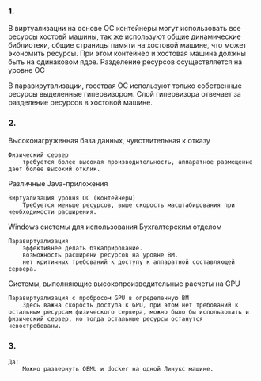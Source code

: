 ### 1.
В виртуализации на основе ОС контейнеры могут использовать все ресурсы хостовй машины,
так же используют общие динамические библиотеки, общие страницы памяти на хостовой машине, что может экономить ресурсы.
При этом контейнер и хостовая машина должны быть на одинаковом ядре.
Разделение ресурсов осуществляется на уровне ОС

В паравирутализации, госетвая ОС используют только собственные ресурсы выделенные гипервизором.
Слой гипервизора отвечает за разделение ресурсов в хостовой машине.

### 2.
Высоконагруженная база данных, чувствительная к отказу

    Физический сервер
        требуется более высокая производительность, аппаратное размещение дает более высокий отклик.

Различные Java-приложения

    Виртуализация уровня ОС (контейнеры)
        Требуется меньше ресурсов, выше скорость масштабирования при необходимости расширения. 

Windows системы для использования Бухгалтерским отделом

    Паравиртуализация 
        эффективнее делать бэкаприрование. 
        возможность расширени ресурсов на уровне ВМ. 
        нет критичных требований к доступу к аппаратной составляющей сервера.
        
Системы, выполняющие высокопроизводительные расчеты на GPU

    Паравиртуализация с пробросом GPU в определенную ВМ 
        Здесь важна скорость доступа к GPU, при этом нет требований к остальным ресурсам физического сервера, можно было бы использовать и физический сервер, но тогда остальные ресурсы останутся невостребованы.

### 3.
    Да:
        Можно развернуть QEMU и docker на одной Линукс машине.




